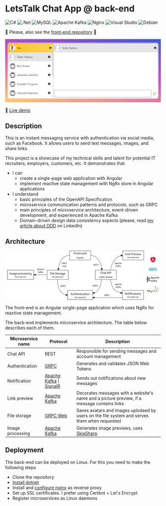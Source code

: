 # LetsTalk Chat App @ back-end
![C#](https://img.shields.io/badge/c%23-%23239120.svg?style=for-the-badge&logo=c-sharp&logoColor=white)
![.Net](https://img.shields.io/badge/.NET-5C2D91?style=for-the-badge&logo=.net&logoColor=white)
![MySQL](https://img.shields.io/badge/mysql-%2300f.svg?style=for-the-badge&logo=mysql&logoColor=white)
![Apache Kafka](https://img.shields.io/badge/Apache%20Kafka-000?style=for-the-badge&logo=apachekafka)
![Nginx](https://img.shields.io/badge/nginx-%23009639.svg?style=for-the-badge&logo=nginx&logoColor=white)
![Visual Studio](https://img.shields.io/badge/Visual%20Studio-5C2D91.svg?style=for-the-badge&logo=visual-studio&logoColor=white)
![Debian](https://img.shields.io/badge/Debian-D70A53?style=for-the-badge&logo=debian&logoColor=white)

🔔 Please, also see the [front-end repository](https://github.com/evgenii-petukhov/LetsTalk.Angular.App) 🙏

![scheme](demo.gif)

🔴 [Live demo](https://chat.epetukhov.cyou/)
## Description
This is an instant messaging service with authentication via social media, such as Facebook. It allows users to send text messages, images, and share links. 

This project is a showcase of my technical skills and talent for potential IT recruiters, employers, customers, etc. It demonstrates that
* I can
  * create a single-page web application with Angular
  * implement reactive state management with NgRx store in Angular applications
* I understand
  * basic principles of the OpenAPI Specification
  * microservice communication patterns and protocols, such as GRPC
  * main principles of microservice architecture, event-driven development, and experienced in Apache Kafka
  * Domain-driven design data consistency aspects (please, read [my article about DDD](https://www.linkedin.com/pulse/how-i-practiced-ddd-principles-ignoring-them-evgenii-petukhov/) on LinkedIn)
## Architecture
![scheme](scheme-compressed.svg)

The front-end is an Angular single-page application which uses NgRx for reactive state management.

The back-end implements microservice architecture. The table below describes each of them.

| Microservice name | Protocol | Description |
| ----------- | ----------- | ----------- |
| Chat API | REST | Responsible for sending messages and account management |
| Authentication | [GRPC](https://github.com/grpc/grpc) | Generates and validates JSON Web Tokens |
| Notification | [Apache Kafka](https://github.com/apache/kafka) &#124; [SignalR](https://github.com/SignalR/SignalR) | Sends out notifications about new messages |
| Link preview | [Apache Kafka](https://github.com/apache/kafka) | Decorates messages with a website's name and a picture preview, if a message contains links |
| File storage | [GRPC Web](https://github.com/grpc/grpc-web) | Saves avatars and images uplodaed by users on the file system and serves them when requested |
| Image processing | [Apache Kafka](https://github.com/apache/kafka) | Generates image previews, uses [SkiaSharp](https://github.com/mono/SkiaSharp) |
## Deployment
The back-end can be deployed on Linux. For this you need to make the following steps
* Clone the repository
* [Install dotnet](https://learn.microsoft.com/en-us/dotnet/core/install/linux-ubuntu)
* Install and [configure nginx](https://learn.microsoft.com/en-us/aspnet/core/host-and-deploy/linux-nginx?view=aspnetcore-7.0&tabs=linux-ubuntu) as reverse proxy
* Set up SSL certificates. I prefer using Certbot + Let's Encrypt.
* Register microservices as Linux daemons